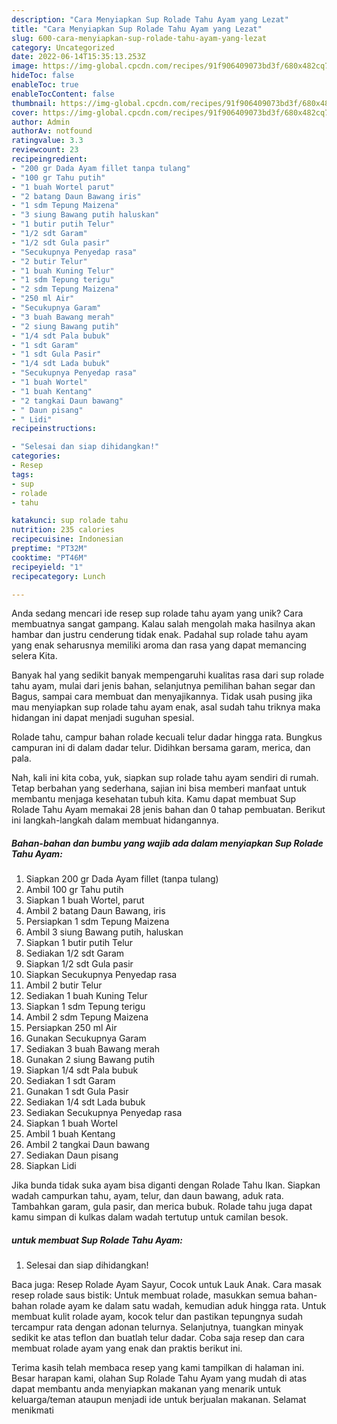 ```yaml
---
description: "Cara Menyiapkan Sup Rolade Tahu Ayam yang Lezat"
title: "Cara Menyiapkan Sup Rolade Tahu Ayam yang Lezat"
slug: 600-cara-menyiapkan-sup-rolade-tahu-ayam-yang-lezat
category: Uncategorized
date: 2022-06-14T15:35:13.253Z
image: https://img-global.cpcdn.com/recipes/91f906409073bd3f/680x482cq70/sup-rolade-tahu-ayam-foto-resep-utama.jpg
hideToc: false
enableToc: true
enableTocContent: false
thumbnail: https://img-global.cpcdn.com/recipes/91f906409073bd3f/680x482cq70/sup-rolade-tahu-ayam-foto-resep-utama.jpg
cover: https://img-global.cpcdn.com/recipes/91f906409073bd3f/680x482cq70/sup-rolade-tahu-ayam-foto-resep-utama.jpg
author: Admin
authorAv: notfound
ratingvalue: 3.3
reviewcount: 23
recipeingredient:
- "200 gr Dada Ayam fillet tanpa tulang"
- "100 gr Tahu putih"
- "1 buah Wortel parut"
- "2 batang Daun Bawang iris"
- "1 sdm Tepung Maizena"
- "3 siung Bawang putih haluskan"
- "1 butir putih Telur"
- "1/2 sdt Garam"
- "1/2 sdt Gula pasir"
- "Secukupnya Penyedap rasa"
- "2 butir Telur"
- "1 buah Kuning Telur"
- "1 sdm Tepung terigu"
- "2 sdm Tepung Maizena"
- "250 ml Air"
- "Secukupnya Garam"
- "3 buah Bawang merah"
- "2 siung Bawang putih"
- "1/4 sdt Pala bubuk"
- "1 sdt Garam"
- "1 sdt Gula Pasir"
- "1/4 sdt Lada bubuk"
- "Secukupnya Penyedap rasa"
- "1 buah Wortel"
- "1 buah Kentang"
- "2 tangkai Daun bawang"
- " Daun pisang"
- " Lidi"
recipeinstructions:

- "Selesai dan siap dihidangkan!"
categories:
- Resep
tags:
- sup
- rolade
- tahu

katakunci: sup rolade tahu 
nutrition: 235 calories
recipecuisine: Indonesian
preptime: "PT32M"
cooktime: "PT46M"
recipeyield: "1"
recipecategory: Lunch

---
```





Anda sedang mencari ide resep sup rolade tahu ayam yang unik? Cara membuatnya sangat gampang. Kalau salah mengolah maka hasilnya akan hambar dan justru cenderung tidak enak. Padahal sup rolade tahu ayam yang enak seharusnya memiliki aroma dan rasa yang dapat memancing selera Kita.





Banyak hal yang sedikit banyak mempengaruhi kualitas rasa dari sup rolade tahu ayam, mulai dari jenis bahan, selanjutnya pemilihan bahan segar dan Bagus, sampai cara membuat dan menyajikannya. Tidak usah pusing jika mau menyiapkan sup rolade tahu ayam enak,      asal sudah tahu triknya maka hidangan ini dapat menjadi suguhan spesial.














Rolade tahu, campur bahan rolade kecuali telur dadar hingga rata. Bungkus campuran ini di dalam dadar telur. Didihkan bersama garam, merica, dan pala.






Nah, kali ini kita coba, yuk, siapkan sup rolade tahu ayam sendiri di rumah. Tetap berbahan yang sederhana, sajian ini bisa memberi manfaat untuk membantu menjaga kesehatan tubuh kita. Kamu dapat membuat Sup Rolade Tahu Ayam memakai 28 jenis bahan dan 0 tahap pembuatan. Berikut ini langkah-langkah dalam membuat hidangannya.

<!--inarticleads1-->

##### Bahan-bahan dan bumbu yang wajib ada dalam menyiapkan Sup Rolade Tahu Ayam:

1. Siapkan 200 gr Dada Ayam fillet (tanpa tulang)
1. Ambil 100 gr Tahu putih
1. Siapkan 1 buah Wortel, parut
1. Ambil 2 batang Daun Bawang, iris
1. Persiapkan 1 sdm Tepung Maizena
1. Ambil 3 siung Bawang putih, haluskan
1. Siapkan 1 butir putih Telur
1. Sediakan 1/2 sdt Garam
1. Siapkan 1/2 sdt Gula pasir
1. Siapkan Secukupnya Penyedap rasa
1. Ambil 2 butir Telur
1. Sediakan 1 buah Kuning Telur
1. Siapkan 1 sdm Tepung terigu
1. Ambil 2 sdm Tepung Maizena
1. Persiapkan 250 ml Air
1. Gunakan Secukupnya Garam
1. Sediakan 3 buah Bawang merah
1. Gunakan 2 siung Bawang putih
1. Siapkan 1/4 sdt Pala bubuk
1. Sediakan 1 sdt Garam
1. Gunakan 1 sdt Gula Pasir
1. Sediakan 1/4 sdt Lada bubuk
1. Sediakan Secukupnya Penyedap rasa
1. Siapkan 1 buah Wortel
1. Ambil 1 buah Kentang
1. Ambil 2 tangkai Daun bawang
1. Sediakan  Daun pisang
1. Siapkan  Lidi


Jika bunda tidak suka ayam bisa diganti dengan Rolade Tahu Ikan. Siapkan wadah campurkan tahu, ayam, telur, dan daun bawang, aduk rata. Tambahkan garam, gula pasir, dan merica bubuk. Rolade tahu juga dapat kamu simpan di kulkas dalam wadah tertutup untuk camilan besok. 

<!--inarticleads2-->

#####  untuk membuat Sup Rolade Tahu Ayam:


1. Selesai dan siap dihidangkan!

Baca juga: Resep Rolade Ayam Sayur, Cocok untuk Lauk Anak. Cara masak resep rolade saus bistik: Untuk membuat rolade, masukkan semua bahan-bahan rolade ayam ke dalam satu wadah, kemudian aduk hingga rata. Untuk membuat kulit rolade ayam, kocok telur dan pastikan tepungnya sudah tercampur rata dengan adonan telurnya. Selanjutnya, tuangkan minyak sedikit ke atas teflon dan buatlah telur dadar. Coba saja resep dan cara membuat rolade ayam yang enak dan praktis berikut ini. 

Terima kasih telah membaca resep yang kami tampilkan di halaman ini. Besar harapan kami, olahan Sup Rolade Tahu Ayam yang mudah di atas dapat membantu anda menyiapkan makanan yang menarik untuk keluarga/teman ataupun menjadi ide untuk berjualan makanan. Selamat menikmati
